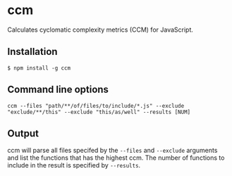 # ccm

Calculates cyclomatic complexity metrics (CCM) for JavaScript.

## Installation
```
$ npm install -g ccm
```

## Command line options
```
ccm --files "path/**/of/files/to/include/*.js" --exclude "exclude/**/this" --exclude "this/as/well" --results [NUM]
```
## Output

ccm will parse all files specifed by the `--files` and `--exclude` arguments and list the functions that has the highest ccm. The number of functions to include in the result is specified by `--results`.
